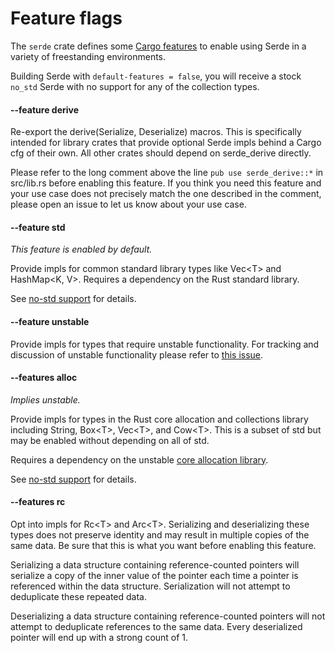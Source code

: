 # Feature flags

The `serde` crate defines some [Cargo features] to enable using Serde in a
variety of freestanding environments.

Building Serde with `default-features = false`, you will receive a stock
`no_std` Serde with no support for any of the collection types.

[Cargo features]: https://doc.rust-lang.org/cargo/reference/manifest.html#the-features-section

#### --feature derive

Re-export the derive(Serialize, Deserialize) macros. This is specifically
intended for library crates that provide optional Serde impls behind a Cargo cfg
of their own. All other crates should depend on serde_derive directly.

Please refer to the long comment above the line `pub use serde_derive::*` in
src/lib.rs before enabling this feature. If you think you need this feature and
your use case does not precisely match the one described in the comment, please
open an issue to let us know about your use case.

#### --feature std

*This feature is enabled by default.*

Provide impls for common standard library types like Vec&lt;T&gt; and
HashMap&lt;K, V&gt;. Requires a dependency on the Rust standard library.

See [no-std support] for details.

[no-std support]: no-std.md

#### --feature unstable

Provide impls for types that require unstable functionality. For tracking and
discussion of unstable functionality please refer to [this issue].

[this issue]: https://github.com/serde-rs/serde/issues/812

#### --features alloc

*Implies unstable.*

Provide impls for types in the Rust core allocation and collections library
including String, Box&lt;T&gt;, Vec&lt;T&gt;, and Cow&lt;T&gt;. This is a subset
of std but may be enabled without depending on all of std.

Requires a dependency on the unstable [core allocation library].

See [no-std support] for details.

[core allocation library]: https://doc.rust-lang.org/alloc/

#### --features rc

Opt into impls for Rc&lt;T&gt; and Arc&lt;T&gt;. Serializing and deserializing
these types does not preserve identity and may result in multiple copies of the
same data. Be sure that this is what you want before enabling this feature.

Serializing a data structure containing reference-counted pointers will
serialize a copy of the inner value of the pointer each time a pointer is
referenced within the data structure. Serialization will not attempt to
deduplicate these repeated data.

Deserializing a data structure containing reference-counted pointers will not
attempt to deduplicate references to the same data. Every deserialized pointer
will end up with a strong count of 1.
